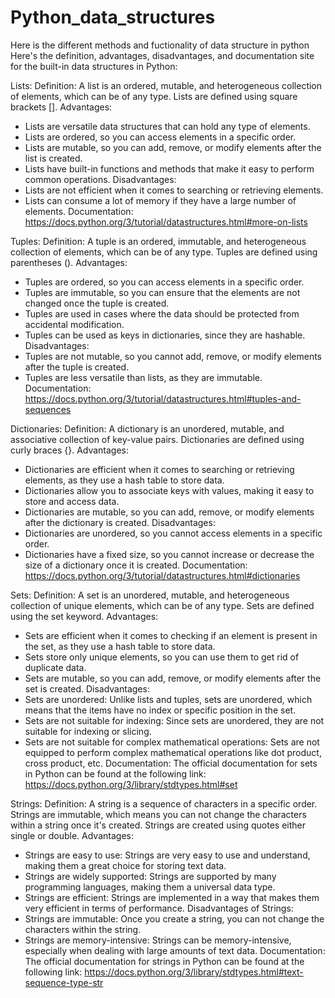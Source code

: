 # Python_data_structures
Here is the different methods and fuctionality of data structure in python
Here's the definition, advantages, disadvantages, and documentation site for the built-in data structures in Python:

Lists:
Definition: A list is an ordered, mutable, and heterogeneous collection of elements, which can be of any type. Lists are defined using square brackets [].
Advantages:
- Lists are versatile data structures that can hold any type of elements.
- Lists are ordered, so you can access elements in a specific order.
- Lists are mutable, so you can add, remove, or modify elements after the list is created.
- Lists have built-in functions and methods that make it easy to perform common operations.
Disadvantages:
- Lists are not efficient when it comes to searching or retrieving elements.
- Lists can consume a lot of memory if they have a large number of elements.
Documentation: https://docs.python.org/3/tutorial/datastructures.html#more-on-lists

Tuples:
Definition: A tuple is an ordered, immutable, and heterogeneous collection of elements, which can be of any type. Tuples are defined using parentheses ().
Advantages:
- Tuples are ordered, so you can access elements in a specific order.
- Tuples are immutable, so you can ensure that the elements are not changed once the tuple is created.
- Tuples are used in cases where the data should be protected from accidental modification.
- Tuples can be used as keys in dictionaries, since they are hashable.
Disadvantages:
- Tuples are not mutable, so you cannot add, remove, or modify elements after the tuple is created.
- Tuples are less versatile than lists, as they are immutable.
Documentation: https://docs.python.org/3/tutorial/datastructures.html#tuples-and-sequences

Dictionaries:
Definition: A dictionary is an unordered, mutable, and associative collection of key-value pairs. Dictionaries are defined using curly braces {}.
Advantages:
- Dictionaries are efficient when it comes to searching or retrieving elements, as they use a hash table to store data.
- Dictionaries allow you to associate keys with values, making it easy to store and access data.
- Dictionaries are mutable, so you can add, remove, or modify elements after the dictionary is created.
Disadvantages:
- Dictionaries are unordered, so you cannot access elements in a specific order.
- Dictionaries have a fixed size, so you cannot increase or decrease the size of a dictionary once it is created.
Documentation: https://docs.python.org/3/tutorial/datastructures.html#dictionaries

Sets:
Definition: A set is an unordered, mutable, and heterogeneous collection of unique elements, which can be of any type. Sets are defined using the set keyword.
Advantages:
- Sets are efficient when it comes to checking if an element is present in the set, as they use a hash table to store data.
- Sets store only unique elements, so you can use them to get rid of duplicate data.
- Sets are mutable, so you can add, remove, or modify elements after the set is created.
Disadvantages:
- Sets are unordered: Unlike lists and tuples, sets are unordered, which means that the items have no index or specific position in the set.
- Sets are not suitable for indexing: Since sets are unordered, they are not suitable for indexing or slicing.
- Sets are not suitable for complex mathematical operations: Sets are not equipped to perform complex mathematical operations like dot product, cross product, etc.
Documentation: The official documentation for sets in Python can be found at the following link: https://docs.python.org/3/library/stdtypes.html#set

Strings:
Definition: A string is a sequence of characters in a specific order. Strings are immutable, which means you can not change the characters within a string once it's created. Strings are created using quotes either single or double.
Advantages:
- Strings are easy to use: Strings are very easy to use and understand, making them a great choice for storing text data.
- Strings are widely supported: Strings are supported by many programming languages, making them a universal data type.
- Strings are efficient: Strings are implemented in a way that makes them very efficient in terms of performance.
Disadvantages of Strings:
- Strings are immutable: Once you create a string, you can not change the characters within the string.
- Strings are memory-intensive: Strings can be memory-intensive, especially when dealing with large amounts of text data.
Documentation: The official documentation for strings in Python can be found at the following link: https://docs.python.org/3/library/stdtypes.html#text-sequence-type-str








